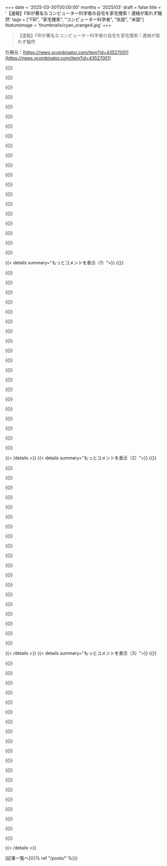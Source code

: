 +++
date = '2025-03-30T00:00:00'
months = '2025/03'
draft = false
title = '【速報】FBIが著名なコンピューター科学者の自宅を家宅捜索！連絡が取れず騒然'
tags = ["FBI", "家宅捜索", "コンピューター科学者", "失踪", "米国"]
featureimage = 'thumbnails/cyan_orange4.jpg'
+++

> 【速報】FBIが著名なコンピューター科学者の自宅を家宅捜索！連絡が取れず騒然

引用元：[https://news.ycombinator.com/item?id=43527001](https://news.ycombinator.com/item?id=43527001)

{{<matomeQuote body="まだ大手メディアは報じてないんだね。もう報道されてもいい頃なのに。アメリカ政府が人を勝手に消すなんて許されないことだよ。<br>Indiana UniversityのXiaofeng Wangの紹介ページはこちら。<br>[1] https://alliance.iu.edu/members/member/8580.html<br>Google Scholarはこちら。<br>[2] https://scholar.google.com/citations?user=pONu-5EAAAAJ&hl=en<br>Indiana Universityのホームページのアーカイブ版はこちら。<br>[3] https://web.archive.org/web/20240930195057/https://homes.lud...<br>PACERのアカウント持ってる人はチェックしてみて。" userName="Animats" createdAt="2025-03-30T20:41:33" color="">}}

{{<matomeQuote body="Wangが“消された”って証拠はないよね。彼がどこにもいないこと、大学が数週間前に彼を休職扱いにしたこと[0]、そしてFBIが最近彼の家を捜索したことは分かってる。注目すべきは、大学がFBIが彼の家を捜索する数週間前に彼を休職にしたってこと。<br>その方が、Wangが突然いなくなって、大学がその後始末で見つけたものを調査するためにFBIを呼んだって仮説でうまく説明できるよね。（あくまで憶測だけど、既知の事実をより良く説明できる憶測だよ。）<br>[0] https://talkingpointsmemo.com/edblog/more-details-on-situati..." userName="lolinder" createdAt="2025-03-30T20:46:35" color="#ff33a1">}}

{{<matomeQuote body="政府が人を“消す”こと（最近客観的にやってる）によって引き起こされる問題のリストに、信頼の崩壊があるよね。だから、たとえ正当な法的 proceedingでも、due processが普遍的に保証されている世界よりも怪しく見えるんだ。<br>政府が悪いんじゃなくて、Wangが悪いって結論に飛びつく人を責められないよ。" userName="slg" createdAt="2025-03-30T20:54:27" color="">}}

{{<matomeQuote body="＞政府が誰かを“消す”こと（最近客観的にやってる）によって引き起こされる問題<br>注目すべきは、彼らはここで起こっているはずの方法で人を“消して”はいないってこと。最もひどいケースでも、弁護士やジャーナリストが追跡できる記録が残ってる。今回のケースは、この男がどこに行ったのか誰も知らないってことで注目されてるんだ。<br>でも、ICEの最近の超法規的措置は、このような事態に直面しても人々を冷静にさせるのに全く役立ってないってことは分かってる。" userName="lolinder" createdAt="2025-03-30T20:57:19" color="">}}

{{<matomeQuote body="＞最もひどいケースでも、弁護士やジャーナリストが追跡できる記録が残ってる。<br>どうしてそんなに自信があるの？私たちが知ってるケースは、たまたま“弁護士やジャーナリストが追跡できる記録”を残した場合だけなんじゃないの？" userName="slg" createdAt="2025-03-30T20:59:41" color="">}}

{{<matomeQuote body="全員がちゃんと記録されてるわけじゃないのは明らかじゃん。<br>https://www.nbcnews.com/news/latino/lawyers-advocates-say-48..." userName="TheOtherHobbes" createdAt="2025-03-30T21:14:57" color="">}}

{{<matomeQuote body="誰かが書類を持ってないからって、みんなをそのように扱っていいわけじゃない。誰かが書類を持ってないからって、権利がないわけじゃないんだよ。" userName="LastTrain" createdAt="2025-03-31T00:59:54" color="">}}

{{<matomeQuote body="“undocumented”ってレッテルは全く不誠実だ。“Undocumented”ってことは、何かが許可されてるけど、記録されてないって意味合いがある。友達に賃貸契約なしで地下のアパートに住まわせるみたいな。<br>不法移民は“undocumented”じゃない。彼らはアメリカ国民の同意なしにアメリカにいるんだ、移民法で表現されてるようにね。" userName="rayiner" createdAt="2025-03-31T14:51:35" color="">}}

{{<matomeQuote body="免許なしで運転する人を違法運転者って呼ぶ？それとも無免許運転者？医師免許なしで医療行為をする人を違法医って呼ぶ？それとも無免許？許可なしで営業してる人は違法労働者じゃなくて、無許可営業者でしょ。" userName="_DeadFred_" createdAt="2025-03-31T23:52:13" color="">}}

{{<matomeQuote body="有効な書類を提示しない場合、違法に運転してたり、医療行為をしてたり、機械を操作してたり、実際に違法に働いてると言えるのは確かだね。" userName="telotortium" createdAt="2025-04-01T14:43:00" color="">}}

{{<matomeQuote body="法の執行不足も一種の同意ってことだよね。法律が書かれた通りにだけ“人々の同意”を示すっていうのは、現実的な統治システムではありえない話でしょ。それを元に“不正”だって主張するのは、ちょっと無理があるんじゃない？その言い方が嫌いなのはわかるけど、嫌いだからって、それが純粋なロジックで導き出された必然的な結論みたいに言うのはやめようよ。" userName="pvg" createdAt="2025-03-31T15:56:17" color="">}}

{{<matomeQuote body="だってそれってなんかずるくない？“undocumented”って言葉は、何か合意や承認があるけど、書かれてないだけって意味に聞こえるじゃん。でも、不法移民が来て滞在することを誰も許可してないよね。君が言うように、その言葉には「法の執行不足も一種の同意」っていう前提が組み込まれてるんだよ。つまり、不法移民はアメリカにいることをアメリカが同意してるってことになる。なぜなら、政府が彼らを強制送還しようと頑張ってないから。そう主張するのは良いけど、ほとんどの人は君の前提に同意しないと思うよ。だからその言葉は、ほとんどの人がはっきり言われたら同意しないような前提をこっそり紛れ込ませてるんだ。" userName="rayiner" createdAt="2025-03-31T16:06:07" color="">}}

{{<matomeQuote body="不法に書類なしで入国した人の書類を正確に作成するのって難しいよね。" userName="throwaway48476" createdAt="2025-03-30T21:39:20" color="">}}

{{<matomeQuote body="いろいろ憶測があるけど、アメリカ政府が彼を“消した”ってどうしてわかるの？彼はもともと中国出身だよ。中国政府がやったんじゃないかってどうして言えないの？（よくあることだし）で、何が起こったのかFBIが調べてるんじゃないの？" userName="billy99k" createdAt="2025-03-30T23:32:45" color="">}}

{{<matomeQuote body="＞中国政府がやったってどうしてわかるの？<br>ソースは？<br>＞アメリカ政府だってどうしてわかるの？<br>断言はできないけど、アメリカの土地で誰かを消すのは、中国政府よりアメリカ政府の方が100000倍簡単だよ。" userName="hmcq6" createdAt="2025-03-31T08:58:14" color="">}}

{{<matomeQuote body="中国政府が彼を別の家に移すのは、ものすごく難しいことなんだろうね。もちろん、彼自身が政府の秘密の関与なしに、そんなことをできるわけないよね。" userName="lazyeye" createdAt="2025-03-31T09:31:45" color="">}}

{{<matomeQuote body="え、君は彼がアメリカ国内で中国の証人保護プログラムを受けてるって言いたいの？" userName="hmcq6" createdAt="2025-03-31T09:49:40" color="">}}

{{<matomeQuote body="なんで令状なしの捜索をしたって、それとなく認める必要があるんだ？" userName="SpaceNoodled" createdAt="2025-03-31T00:35:00" color="">}}

{{<matomeQuote body="ありえるけど、憶測の域を出ないよね。憶測に基づいた、もみ消された失踪事件を、さらなる憶測の材料にするのは合理的じゃないよ。それじゃ陰謀論に一直線だ。もし、今回みたいな、誰かが跡形もなく消えて、それが記録されてるけど説明されないケースがもっと出てきたら、今回の件も今後の憶測の材料として認めるよ。それまでは、憶測を憶測の材料にするのは危険な道だよ。<br>EDIT: 陰謀論に言及したら、みんな怒っちゃった？残念ながら、これは文字通りの意味なんだ。陰謀論者のロジックは、外部の状況への言及を最小限に抑え、自己完結的に構築されていくんだ。リザードマンのせいだ。どうしてわかるかって？前にもやったからだ！陰謀論者と違う存在でありたいなら、理論だけで構築されたお城じゃなくて、ちゃんと記録された事実から推論することにこだわるべきだ。" userName="lolinder" createdAt="2025-03-30T21:02:54" color="#45d325">}}

{{<matomeQuote body="最初のコメントは憶測じゃないよ。あなたの「彼らはここで起こっているような方法で人々を“消して”いない」って発言も、実は憶測だってことを強調するために、2回目のコメントで憶測をしてみただけだよ。" userName="slg" createdAt="2025-03-30T21:09:23" color="">}}

{{< details summary="もっとコメントを表示（1）">}}
{{<matomeQuote body="なるほどね。言い換えると、政府がこういうやり方で人を消してる証拠はないってことだ。それに、そういうことがあればすぐ気づく人がたくさんいるから、もし頻繁に起きてるならもうとっくにわかってるはず。今回が初めてのケースで、これから何度も繰り返される可能性もあるけど。もしそうなったら、政府が人を消してるって推測してもいいかな。今のところ、事実だけ見ると、政府が人を消してるってより、他の説明の方がしっくりくるんだよね。" userName="lolinder" createdAt="2025-03-30T21:13:03" color="">}}

{{<matomeQuote body="公平に言って、ナチスの強制収容所の証拠だって、ヴァンゼー会議で収容所をそういう風にすると決めるまでは公にはなかったんだよね。ホロコーストの本当の恐ろしさがわかったのは後になってから。<br>あの頃と似たようなことが今起きてるなら、そうじゃないって証明されるまではそうだって考えた方がいいんじゃないかな。事なかれ主義と責任感の欠如が、善良な人を怠惰に変えちゃうんだ。<br>”信じてくれ”って言っても、半世紀以上にわたる悪行と権力乱用で信頼が地に落ちてる今じゃ、通用しないよ。Trusted News Initiative（信頼できるとは言い難いけど）もあるしね。" userName="trod1234" createdAt="2025-03-30T22:03:59" color="">}}

{{<matomeQuote body="今の政権の行動に責任を取らせて、権威主義的な動きをできる限り抑えたいのは山々だけど、そのためなら手段を選ばないってのは違うと思うな。奴らがやってることで、すでに証拠がある酷いことなんていっぱいあるじゃん。まだよくわかってないことや、証拠がないことにエネルギーや信用を費やす必要はないんじゃない？Wangの失踪を個人的に調査して、真相を解明できるなら別だけどね。" userName="lolinder" createdAt="2025-03-30T22:09:46" color="">}}

{{<matomeQuote body="でも、”疑わしきは罰せず”ってのが通用しない場合もあるよね。個人的には、もうその段階は過ぎてると思う。" userName="NomDePlum" createdAt="2025-03-31T00:14:04" color="">}}

{{<matomeQuote body="もしホロコーストが今起きてたら、もっと騒ぎになってると思うよ。グアンタナモ収容所とか、アメリカの国際的な秘密拉致プログラムみたいな感じかな。何が起きてるか正確にはわからなくても、wikiのページもあるし、リークも定期的にあるじゃん。ホロコーストみたいなことは、今のインターネット時代じゃ隠し通せないよ。ソーシャルメディアがなかった1950年代なら、もっと静かにできたかもしれないけど。" userName="roenxi" createdAt="2025-03-31T06:54:49" color="#ff33a1">}}

{{<matomeQuote body="＞”もしホロコーストが今起きてたら”<br>仮定の話をする必要ある？今まさに起きてるじゃん。" userName="hmcq6" createdAt="2025-03-31T09:03:27" color="">}}

{{<matomeQuote body="ウイグル族の問題はかなり議論されてるし、みんな知ってると思うよ。Wikipediaに現状が詳しく載ってるし。" userName="roenxi" createdAt="2025-03-31T09:07:25" color="">}}

{{<matomeQuote body="https://en.wikipedia.org/wiki/Knowledge_of_the_Holocaust_in_...<br>”ベルリン放送は、1941年7月にビャウィストクでのユダヤ人の大量処刑とシナゴーグの焼き討ちを放送した”<br>＞”ホロコーストの本当の恐ろしさがわかったのは後になってから”<br>https://www.timesofisrael.com/how-the-world-discovered-the-n...<br>全容はわからなかったけど、何かが起きてる証拠は十分にあったんだよ。あの時代と今を比べても、あまり似てるところはないと思うな。Godwinの法則が当てはまるんじゃない？" userName="YZF" createdAt="2025-03-30T23:46:17" color="">}}

{{<matomeQuote body="＞今回の件が注目されてるのは、この人がどこに行ったのか誰も知らないからだよね。<br>もし単なる行方不明事件なら、地元の警察が動くべきじゃない？FBIの管轄（おかしいけど）なら、何か言うべきじゃないのかな？" userName="gtirloni" createdAt="2025-03-30T21:10:28" color="">}}

{{<matomeQuote body="必ずしもそうとは限らないよ。州を跨いでの失踪事件なら、FBIが関わる可能性もある。管轄が連邦になるからね。それに、有名人とか、有名な組織に関わってる人なら、地元の警察がFBIに引き継ぐこともあるよ。FBIの方が有利に進められるからね。<br>今回のケースは、暗号技術の研究者だった教授で、アメリカ政府が長年、暗号技術を軍需品として扱ってたのは有名な話だよね。それに、中国出身の帰化市民かグリーンカード保持者だろうから、国際的な要素もある。地元の警察が関わってても、すぐにFBIに引き継いだんじゃないかな。アメリカには、この要素を全部扱える警察は多くないよ。" userName="genocidicbunny" createdAt="2025-03-30T21:20:05" color="#45d325">}}

{{<matomeQuote body="記事には彼のステータスは不明だって書いてあるけど（”居住資格（例えばアメリカ国民かグリーンカード保持者か）は現在不明”）、非アメリカ国民が”Director of NSF Center for Distributed Confidential Computing”になれるとは思えないな。" userName="formerly_proven" createdAt="2025-03-30T21:26:04" color="">}}

{{<matomeQuote body="＞政府が人を”消してる”（最近客観的にやってるけど）。<br>もし誰がどこに拘束されてるか知ってたら（例えばルイジアナ）、それは”失踪”とは言わないんじゃない。" userName="easterncalculus" createdAt="2025-03-31T02:45:01" color="">}}

{{<matomeQuote body="＞人を失踪させるのはアメリカ政府には許されてないことだよ。<br>もし政府が人を失踪させてるなら、警察の捜査なんてしないって。一番避けたいのは責任を取ることだし。<br>ジャーナリストとかがいなくなってた国に住んでたけど、正体不明の人がマークのないバンで連れ去ってたよ。" userName="graemep" createdAt="2025-03-31T09:09:57" color="#ff5c5c">}}

{{<matomeQuote body="オッカムの剃刀で考えると、国外に連れ出されたってことじゃない？" userName="CodeWriter23" createdAt="2025-03-30T20:57:17" color="">}}

{{<matomeQuote body="ここがHNだってことは分かってるし、みんなこういう単純な法則が好きだよね（Hanlon’s razorとか）。でもオッカムの剃刀はここでは当てはまらないと思うし、役に立つとも思えない。中国政府に国外に連れ出されたってことも、アメリカ政府に消されたってことと同じくらい変数が必要だよ。だからオッカムの剃刀は何も示唆してない。<br>オッカムの剃刀は、もし同じことを説明できる仮説がいくつかあるなら、一番単純なものを優先すべきだって言うルールだよね。行方不明者がいて不明な変数が多い場合、証拠が出てくるまでは、どんな推測も同じくらい妥当だよ。どんな仮説も排除すべきじゃない。HNではベイズ分析も好きだよね。だから一番単純な説明を探すんじゃなくて、すでに何を知ってるのかを考えるべきだよ。政府がこの人を消した確率ってどれくらい？ 他の3人の学生も最近政府に消されてるってことを考えると？ その3人が有色人種だったってことを考えると？" userName="runarberg" createdAt="2025-03-30T21:20:13" color="#45d325">}}

{{<matomeQuote body="＞行方不明者がいて不明な変数が多い場合、証拠が出てくるまでは、どんな推測も同じくらい妥当だって？<br>マジで？ じゃあエイリアンに誘拐されたってことも同じ確率であるの？<br>明らかに、中国の情報機関に国外に連れ出された方が、アメリカの情報機関に消されたよりも可能性が高いって思えるような事前情報があるはずだよ。<br>そうだって言ってるわけじゃないけど、哲学的に考えると、”中国と関係のある人がいなくなった”ってこと以外知らなくても、どの仮説が一番可能性が高いか判断できるはず。" userName="echoangle" createdAt="2025-03-30T21:45:36" color="#ff33a1">}}

{{<matomeQuote body="俺にはそれが一番ありそうな説明に聞こえるな。もしスパイ容疑で逮捕されたんなら、DOJはそれをアピールしたいはずだし。" userName="TheBlight" createdAt="2025-03-30T21:02:40" color="">}}

{{<matomeQuote body="最近の失踪事件やエルサルバドルの強制収容所への強制送還とは違って、今回は裁判所の命令があったって書いてあるね。" userName="cma" createdAt="2025-03-30T20:55:10" color="">}}

{{<matomeQuote body="マジか！ その裁判所の命令へのリンク教えてよ！ 見てみたい。" userName="lucubratory" createdAt="2025-03-30T21:43:25" color="">}}

{{<matomeQuote body="記事の著者は裁判所の命令を取ろうとしたけど見つけられなかったみたい。これは、命令が進行中の捜査の一部として出された場合によくあることなんだ。そうでなければ、犯罪者たちはPACERで自分の名前を探して、シュレッダーを起動するタイミングを知ってしまうからね。" userName="dcrazy" createdAt="2025-03-30T22:25:23" color="#ff5c5c">}}


{{< /details >}}
{{< details summary="もっとコメントを表示（2）">}}
{{<matomeQuote body="今回の件はICEっぽくないね。Indiana Universityが捜査に協力してるし（大学のページから名前も消されてる）。中国出身者に対するスパイ調査って、過去の事例が良い結果になってないから、今回の件が移民問題じゃなくてスパイだって言うのは擁護にはならないんじゃない？" userName="tptacek" createdAt="2025-03-30T20:05:09" color="">}}

{{<matomeQuote body="これって移民の話じゃないでしょ。彼は終身在職権のある教授だし、少なくとも永住権は持ってるはず。アメリカ市民権も持ってるかもね。FBIはスパイがらみで動いてるんじゃない？暗号技術の研究でゲノムデータを保護してるってのが関係してそう。アメリカ政府はこういうの失敗続きで研究者のキャリアを潰してるし。彼がやってることが公開情報なら、アルファベット機関に協力してない限り問題ないはず。中国政府も、中国にいる家族を盾に元中国人にスパイ行為を強要するって話もあるし。" userName="orochimaaru" createdAt="2025-03-30T20:38:25" color="#785bff">}}

{{<matomeQuote body="（念のため言っておくと、コメント書いたとき、他のコメントはICEの強制捜査の話ばっかりだったから）。誰も真相を知らないんだよね。拘束されてるかも、Indianaにいるかも、海外にいるかも、起訴されるかも、されないかも、IUでの地位を維持できるかも、全部失ったかも。注目すべき話ではあるけど、刑事捜査中だし弁護士もいるから、メディアがコメント取れないからって何か意味があるわけじゃない。賢明な判断かもしれないし。" userName="tptacek" createdAt="2025-03-30T20:41:21" color="">}}

{{<matomeQuote body="彼がアメリカのダークウェブのクリプトギャングに潜入してるFBIの秘密捜査官で、大学の動きがギャングにバレて、行方不明になったからFBIが動き出した、みたいな憶測は意味ないってこと？そういう作り話はっきりしない？" userName="freeopinion" createdAt="2025-03-30T22:03:07" color="">}}

{{<matomeQuote body="＞中国政府は、家族を人質に元中国人にスパイをさせることがある<br>中国は海外に“警察署”を作って、海外在住者を監視・コントロールしてるって話もあるよね。少なくともカナダではやってたみたいだし、アメリカでもやってるんじゃない？" userName="fracus" createdAt="2025-03-30T21:28:47" color="">}}

{{<matomeQuote body="そういう主張をするなら、ちゃんとした一次情報源を出してほしいな。当然のことだと思うけど…" userName="sureglymop" createdAt="2025-03-30T22:09:21" color="">}}

{{<matomeQuote body="どうぞ。<br>https://www．cbc．ca/news/canada/ottawa/rcmp-chinese-police-st…" userName="fracus" createdAt="2025-03-30T22:10:47" color="">}}

{{<matomeQuote body="ありがとう！この記事を読むと、誰が関わってたのか、中国政府との関係があったのかはっきり書いてないね。そこが一番知りたいんだけど。" userName="sureglymop" createdAt="2025-03-31T14:28:30" color="">}}

{{<matomeQuote body="すごく明確だったよ。" userName="fracus" createdAt="2025-03-31T17:31:08" color="">}}

{{<matomeQuote body="知らなかったけど、Wikipediaにリストがあるんだね。<br>https://en．wikipedia．org/wiki/Chinese_police_overseas_servic…" userName="sxde" createdAt="2025-03-31T01:41:40" color="">}}

{{<matomeQuote body="これって陰謀論とかじゃなくて、中国共産党（CCP）が公然とやってることでしょ。" userName="recursivegirth" createdAt="2025-03-31T02:17:59" color="">}}

{{<matomeQuote body="ソースくらい簡単に出せるはずじゃん。他のコメントで既に出てるし、俺も読めたし。" userName="sureglymop" createdAt="2025-03-31T14:32:19" color="">}}

{{<matomeQuote body="これ系の話ってソースもいっぱいあるし、有名すぎて逆にソース求めるのが不思議なくらいだよね。検索すればいくらでも出てくるじゃん。" userName="Izkata" createdAt="2025-03-31T17:01:04" color="">}}

{{<matomeQuote body="なんかダウンvoteされてるけど、こういう議論こそあるべき姿だと思うわ。<br>＞A：めっちゃ強い主張。しかも有名なことだって言ってる。<br>＞B：疑う。<br>＞[100人が信頼できるソースを提示]<br>あと、今日の10000人に選ばれておめでとう（笑）<br>https://xkcd.com/1053/" userName="hnben" createdAt="2025-03-31T07:13:22" color="#45d325">}}

{{<matomeQuote body="最近、永住権持ってる人が裁判もなしにエルサルバドルの刑務所に送られてるって話もあったよね。今回の件は裁判所が関わってるみたいだけど。" userName="cma" createdAt="2025-03-30T20:57:01" color="">}}

{{<matomeQuote body="FBIは移民問題には関わらないよ。" userName="orochimaaru" createdAt="2025-03-30T21:01:46" color="">}}

{{<matomeQuote body="いやいや、関わるって。Title 8の権限持ってるし、最近の行政命令でもそういう動きをサポートしてるって言ってるじゃん。<br>https://www.cbsnews.com/news/dhs-authorizes-federal-law-enfo...<br>https://www.wsbradio.com/news/local/fbi-atlanta-confirms-new...<br>https://www.wkrg.com/baldwin-county/fbi-immigration-enforcem...<br>https://www.nbcpalmsprings.com/2025/02/27/fbi-arrests-coache..." userName="stonogo" createdAt="2025-03-30T21:09:37" color="#785bff">}}

{{<matomeQuote body="それはDHS（国土安全保障省）の権限だよ。捜査の一環として移民問題も扱うけど（全ての連邦機関が）、メインはそこじゃない。移民法違反したからってFBIが探しに来るわけじゃないけど、何か別の件を捜査してたら、ついでに移民法違反も見つけた、みたいな場合は取り締まるよ。" userName="orochimaaru" createdAt="2025-03-30T21:18:39" color="">}}

{{<matomeQuote body="その人は終身在職権のある教授で、少なくとも永住権は持ってる。多分アメリカ市民だよ。今の政権はそんなの関係ないってことを証明してる。生まれたときからアメリカ市民でも危ない時代になったんだよ。" userName="leptons" createdAt="2025-03-30T23:59:04" color="">}}

{{<matomeQuote body="具体的に誰か一人でも名前挙げられるの？" userName="brigandish" createdAt="2025-03-31T00:58:48" color="">}}


{{< /details >}}
{{< details summary="もっとコメントを表示（3）">}}
{{<matomeQuote body="Transの人、Gayの人、堕胎を提供する医者、性別肯定医療を提供する医者、イスラエルに抗議する学生…ほんの一例だよ。" userName="DrillShopper" createdAt="2025-03-31T02:21:24" color="">}}

{{<matomeQuote body="質問が不明確だったかも。｢生まれながらの市民でさえ脅かされている｣ってコメントに答えたんだ。カテゴリじゃなくて、生まれながらの市民の名前を挙げてほしいんだけど。カテゴリを挙げたなら、そこから具体的な名前を挙げられるんじゃない？" userName="brigandish" createdAt="2025-03-31T05:36:01" color="">}}

{{<matomeQuote body="Trump自身が、出生地主義をやめたいって言ってるじゃん。アメリカにいる全員が危険なんだよ。自分は安全だと思ったら大間違い。これがファシストのやり方だよ。npr.orgとかimmigrationimpact.comの記事を見てみな。" userName="leptons" createdAt="2025-03-31T06:43:42" color="#45d325">}}

{{<matomeQuote body="出生地主義（jus soli）と血統主義（jus sanguinis）はよく知られた法律概念だよね。アメリカ大陸以外では出生地主義は珍しいし、血統主義に移行するのは別に変なことじゃないよ。ただ、アメリカの長年のやり方から変わるってだけで。ヨーロッパ人から見れば、出生地主義なんてクレイジーだよ。質問に答えてくれないかな。" userName="brigandish" createdAt="2025-03-31T11:50:56" color="">}}

{{<matomeQuote body="＞出生地主義はアメリカ大陸以外では珍しいって？<br>他国の法律概念は、アメリカの憲法上の権利とは全く関係ないよ。" userName="insane_dreamer" createdAt="2025-03-31T21:43:51" color="">}}

{{<matomeQuote body="まず、それは違うよ。アメリカはコモンローシステムで、そのコモンローはイギリスのコモンローなんだ。コモンローシステムは多くの特徴を共有してるから、他のコモンロー管轄の判例を使えるんだよ。アメリカの権利章典は、イギリスの権利章典1689とMagna Cartaの延長線上にあるんだよ。jus soliもイギリスのコモンローの一部だったんだ。" userName="brigandish" createdAt="2025-04-01T01:56:41" color="#ff33a1">}}

{{<matomeQuote body="あんたのゴールポストだけが正しいと思ってるみたいで残念だね。権力を持ってるファシストは、あんたのゴールポストなんて気にしないよ。俺にとって重要なのは、Trumpがこれらの保護をなくそうとしてること。もしTrumpが生まれながらの市民を排除しないと思ってるなら、話しても無駄だよ。" userName="leptons" createdAt="2025-03-31T17:04:37" color="">}}

{{<matomeQuote body="ソクラテス式問答法で質問したのは、主張してる人に自分の立場を正当化させるためだよ。最初から答える気がないなら、俺に返信して｢ゴールポストを動かすな｣なんてわめかないで。質問に答えてくれ。" userName="brigandish" createdAt="2025-04-01T02:14:24" color="#ff5c5c">}}

{{<matomeQuote body="＞現在の政権は、これらのことを全く気にしてないことが証明されてる。生まれながらの市民でさえ脅かされている。<br>これが俺の最初のコメントだよ。あんたは勝手にゴールポストを動かしてる。俺のコメントは、この政権が生まれながらの市民がずっと持ってた保護を奪おうとして脅かしてるってこと。あんたはただの荒らしだよ。" userName="leptons" createdAt="2025-04-01T08:56:33" color="">}}

{{<matomeQuote body="HNでソクラテス式問答法を使うのは、ただの荒らしじゃないよ。自分の主張を弱める質問に答えられないなら、もっとマシな主張をしろよ。それに、その態度だとこのサイトは向いてないかもね。個人攻撃はやめてくれ。掲示板の雰囲気が悪くなる。" userName="brigandish" createdAt="2025-04-01T13:41:17" color="">}}

{{<matomeQuote body="特に政治的な話だと、多数決で決めるのは説得力ないよね。それに、簡単な質問に答えない人もね。だって、「わかんない」とか「帰化してない人が国外追放されたなんて言ってないしー。ただ、この政権がその壁を取り除こうとしてるって言ってるだけ」って書けば、そんなにカリカリしなくて済んだのに。あと、HNに緑色のインクのフォントが欲しい。" userName="brigandish" createdAt="2025-04-02T04:30:37" color="">}}

{{<matomeQuote body="ICEは今までもこれからもUSの市民を逮捕してるよ。<br>ICEは不適切な行動をしても訴追されないから、今年はマジでやりたい放題。<br>誰が止めるんだろ？裁判所は「やめろ」って言うだけだし。" userName="ck2" createdAt="2025-03-30T21:00:44" color="">}}

{{<matomeQuote body="記事読んで。今回はFBIの話で、ICEじゃないよ。" userName="orochimaaru" createdAt="2025-03-30T21:02:42" color="#38d3d3">}}

{{<matomeQuote body="スパイって「消される」ってイメージないよね。少なくとも昔は。捕まって、投獄されて、メディアが大騒ぎする公開裁判にかけられるじゃん。ソ連ですら、アメリカのスパイのために公開裁判やってたし。協力者がどうせ消えるって知ってるなら、国民の支持率上げるインセンティブがないもん。" userName="whatshisface" createdAt="2025-03-30T20:11:12" color="">}}

{{<matomeQuote body="職場のウェブページから名前が消されたからって、「消された」ってことにはならないでしょ。そもそもWangが拘束されてるかどうかもわからないし。言いたいのは、もしこれがまたICEの暴走なら、IUは終身在職権のある教授をウェブサイトから消したりしないってこと。それだけ。あとでTPMの追跡記事見たら、IUの教員には、襲撃の1週間以上前に休職になったって通知されてて、その時点でWangのページがIUのサイトから消されたらしい。" userName="tptacek" createdAt="2025-03-30T20:14:35" color="#ff33a1">}}

{{<matomeQuote body="今回の件は、スパイ事件のパターンとも違うよね。だって、みんなに何か起こる1週間以上前に予告してるじゃん。" userName="whatshisface" createdAt="2025-03-30T20:28:33" color="">}}

{{<matomeQuote body="さあ、どうだろ？「予告」（IUが彼を休職させ、ウェブページから削除し、同僚に通知したのは、襲撃の1週間以上前だったってことだよね？）があったことで、ICEみたいな超法規的なものに見えなくなったのは確かだけど。でも誰も何も知らないんだよね！記事によると、彼には弁護士がついてるみたいだし、有能な弁護士なら、こういう状況では絶対に黙秘しろって言うはず。だからGoodinが彼から話を聞き出せないからって、何もわからない。<br>俺の意見は（FISA FISC裁判所の陰謀ではないって確信してるけど）、ICEの襲撃には見えないってこと。" userName="tptacek" createdAt="2025-03-30T20:30:43" color="#ff33a1">}}

{{<matomeQuote body="メディアが大騒ぎするスパイ事件は例外だよ。よくあるのは、「外交官」がペルソナ・ノン・グラータ（好ましからざる人物）って宣告されて、次の飛行機で帰国させられるパターン。アメリカも相手の国も、騒ぎにしたくないんだよね。" userName="bigfatkitten" createdAt="2025-03-30T20:14:21" color="">}}

{{<matomeQuote body="こういうのが秘密裏に行われるのはマジで許せない。誰かが拘束されたら、国民はその件について知る権利があるはず。そうじゃないと、拉致と同じじゃん。" userName="derbOac" createdAt="2025-03-30T20:31:54" color="">}}

{{<matomeQuote body="彼の昔のウェブサイトはこれだよ：<br>https://web.archive.org/web/20240415075438/https://homes.lud...<br>彼が作ったアプリはこれ：<br>https://web.archive.org/web/20240304061200/https://sit.luddy...<br>または<br>https://web.archive.org/web/20240727022112/https://homes.lud...<br>それに関するニュース（たぶんPR）記事：<br>https://web.archive.org/web/20220622001223/https://www.compu...<br>これらのサイトはもう全部見れないんだね。アメリカの大学サーバーの定期的なビット落ちを考えても、これは怪しいかも。そのアプリは一応ここからダウンロードできるみたい：<br>https://apkcombo.com/app-guardian/edu.iub.seclab.appguardian...<br>誰か暇な人で、disassembler使える人いないかな？" userName="generationP" createdAt="2025-03-30T21:33:36" color="">}}


{{< /details >}}


[記事一覧へ]({{% ref "/posts/" %}})
